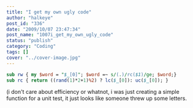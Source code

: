 ```yaml
---
title: "I get my own ugly code"
author: "halkeye"
post_id: "336"
date: "2009/10/07 23:47:34"
post_name: "1007i_get_my_own_ugly_code"
status: "publish"
category: "Coding"
tags: []
cover: "../cover-image.jpg"
---
```


```perl
sub rw { my $word = "$_[0]"; $word =~ s/(.)/rc($1)/ge; $word;}
sub rc { return ((rand(1)*2+1)%2) ? lc($_[0]): uc($_[0]); }
```

(i don't care about efficiency or whatnot, i was just creating a simple function for a unit test, it just looks like someone threw up some letters.
